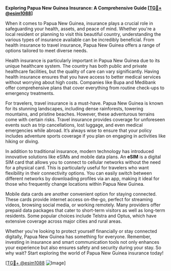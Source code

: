 **Exploring Papua New Guinea Insurance: A Comprehensive Guide [[TG💪+ @esim1088](https://t.me/s/esim1088)]**

When it comes to Papua New Guinea, insurance plays a crucial role in safeguarding your health, assets, and peace of mind. Whether you're a local resident or planning to visit this beautiful country, understanding the various types of insurance available can be incredibly beneficial. From health insurance to travel insurance, Papua New Guinea offers a range of options tailored to meet diverse needs.

Health insurance is particularly important in Papua New Guinea due to its unique healthcare system. The country has both public and private healthcare facilities, but the quality of care can vary significantly. Having health insurance ensures that you have access to better medical services without worrying about high costs. Companies like Bupa and Medibank offer comprehensive plans that cover everything from routine check-ups to emergency treatments.

For travelers, travel insurance is a must-have. Papua New Guinea is known for its stunning landscapes, including dense rainforests, towering mountains, and pristine beaches. However, these adventurous terrains come with certain risks. Travel insurance provides coverage for unforeseen events such as trip cancellations, lost luggage, and even medical emergencies while abroad. It’s always wise to ensure that your policy includes adventure sports coverage if you plan on engaging in activities like hiking or diving.

In addition to traditional insurance, modern technology has introduced innovative solutions like eSIMs and mobile data plans. An **eSIM** is a digital SIM card that allows you to connect to cellular networks without the need for a physical card. This is particularly useful for travelers who want flexibility in their connectivity options. You can easily switch between different networks by downloading profiles via an app, making it ideal for those who frequently change locations within Papua New Guinea.

Mobile data cards are another convenient option for staying connected. These cards provide internet access on-the-go, perfect for streaming videos, browsing social media, or working remotely. Many providers offer prepaid data packages that cater to short-term visitors as well as long-term residents. Some popular choices include Telstra and Optus, which have extensive coverage across major cities and rural areas.

Whether you're looking to protect yourself financially or stay connected digitally, Papua New Guinea has something for everyone. Remember, investing in insurance and smart communication tools not only enhances your experience but also ensures safety and security during your stay. So why wait? Start exploring the world of Papua New Guinea insurance today!

[[TG💪+ @esim1088](https://t.me/s/esim1088) ![Image](https://i.postimg.cc/Y0z9fWf4/image.png)]